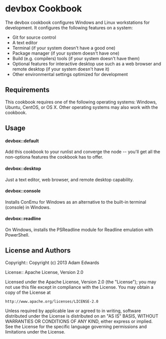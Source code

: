devbox Cookbook
===============
The devbox cookbook configures Windows and Linux workstations for development. It configures the following features on a system:

* Git for source control
* A text editor
* Terminal (if your system doesn't have a good one)
* Package manager (if your system doesn't have one)
* Build (e.g. compilers) tools (if your system doesn't have them)
* Optional features for interactive desktop use such as a web browser and remote desktop (if your system doesn't have it)
* Other environmental settings optimized for development

Requirements
------------
This cookbook requires one of the following operating systems: Windows, Ubuntu, CentOS, or OS X. Other operating systems may also work with the cookbook.

Usage
-----
#### devbox::default

Add this cookbook to your runlist and converge the node -- you'll get all the non-optiona features the cookbook has to offer.

#### devbox::desktop
Just a text editor, web browser, and remote desktop capability.

#### devbox::console
Installs ConEmu for Windows as an alternative to the built-in terminal (console) in Windows.

#### devbox::readline
On Windows, installs the PSReadline module for Readline emulation with PowerShell.

License and Authors
-------------------
Copyright:: Copyright (c) 2013 Adam Edwards

License:: Apache License, Version 2.0

Licensed under the Apache License, Version 2.0 (the "License");
you may not use this file except in compliance with the License.
You may obtain a copy of the License at

    http://www.apache.org/licenses/LICENSE-2.0

Unless required by applicable law or agreed to in writing, software
distributed under the License is distributed on an "AS IS" BASIS,
WITHOUT WARRANTIES OR CONDITIONS OF ANY KIND, either express or implied.
See the License for the specific language governing permissions and
limitations under the License.

